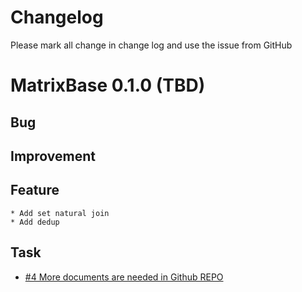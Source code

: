 # Changelog

Please mark all change in change log and use the issue from GitHub

# MatrixBase 0.1.0 (TBD)

## Bug

## Improvement

## Feature

    * Add set natural join
    * Add dedup

## Task

-   [#4 More documents are needed in Github REPO](https://github.com/matrixorigin/matrixbase/issues/4) 

